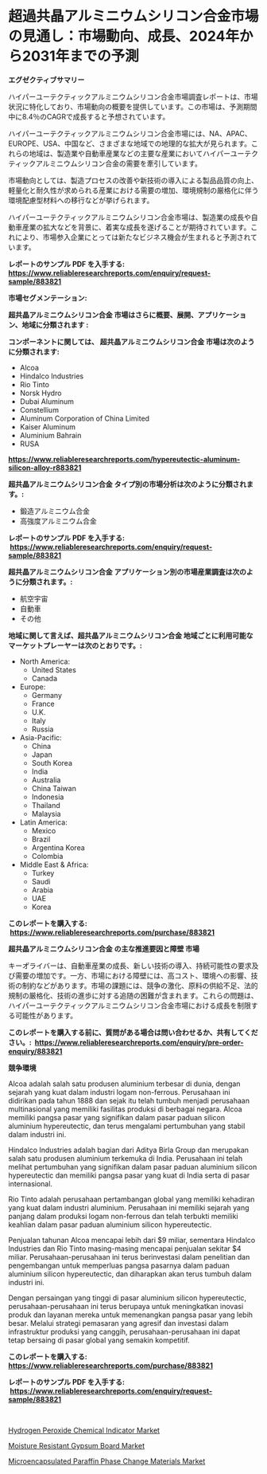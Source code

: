 <p><h1>超過共晶アルミニウムシリコン合金市場の見通し：市場動向、成長、2024年から2031年までの予測</h1></p><p><strong>エグゼクティブサマリー</strong></p>
<p><p>ハイパーユーテクティックアルミニウムシリコン合金市場調査レポートは、市場状況に特化しており、市場動向の概要を提供しています。この市場は、予測期間中に8.4％のCAGRで成長すると予想されています。</p><p>ハイパーユーテクティックアルミニウムシリコン合金市場には、NA、APAC、EUROPE、USA、中国など、さまざまな地域での地理的な拡大が見られます。これらの地域は、製造業や自動車産業などの主要な産業においてハイパーユーテクティックアルミニウムシリコン合金の需要を牽引しています。</p><p>市場動向としては、製造プロセスの改善や新技術の導入による製品品質の向上、軽量化と耐久性が求められる産業における需要の増加、環境規制の厳格化に伴う環境配慮型材料への移行などが挙げられます。</p><p>ハイパーユーテクティックアルミニウムシリコン合金市場は、製造業の成長や自動車産業の拡大などを背景に、着実な成長を遂げることが期待されています。これにより、市場参入企業にとっては新たなビジネス機会が生まれると予測されています。</p></p>
<p><strong>レポートのサンプル PDF を入手する: <a href="https://www.reliableresearchreports.com/enquiry/request-sample/883821">https://www.reliableresearchreports.com/enquiry/request-sample/883821</a></strong></p>
<p><strong>市場セグメンテーション:</strong></p>
<p><strong> 超共晶アルミニウムシリコン合金 市場はさらに概要、展開、アプリケーション、地域に分類されます :</strong></p>
<p><strong>コンポーネントに関しては、 超共晶アルミニウムシリコン合金 市場は次のように分類されます: &nbsp;</strong></p>
<p><ul><li>Alcoa</li><li>Hindalco Industries</li><li>Rio Tinto</li><li>Norsk Hydro</li><li>Dubai Aluminum</li><li>Constellium</li><li>Aluminum Corporation of China Limited</li><li>Kaiser Aluminum</li><li>Aluminium Bahrain</li><li>RUSA</li></ul></p>
<p><strong><a href="https://www.reliableresearchreports.com/hypereutectic-aluminum-silicon-alloy-r883821">https://www.reliableresearchreports.com/hypereutectic-aluminum-silicon-alloy-r883821</a></strong></p>
<p><strong> 超共晶アルミニウムシリコン合金 タイプ別の市場分析は次のように分類されます。:</strong></p>
<p><ul><li>鍛造アルミニウム合金</li><li>高強度アルミニウム合金</li></ul></p>
<p><strong>レポートのサンプル PDF を入手する: &nbsp;<a href="https://www.reliableresearchreports.com/enquiry/request-sample/883821">https://www.reliableresearchreports.com/enquiry/request-sample/883821</a></strong></p>
<p><strong> 超共晶アルミニウムシリコン合金 アプリケーション別の市場産業調査は次のように分類されます。:</strong></p>
<p><ul><li>航空宇宙</li><li>自動車</li><li>その他</li></ul></p>
<p><strong>地域に関して言えば、超共晶アルミニウムシリコン合金 地域ごとに利用可能なマーケットプレーヤーは次のとおりです。:</strong></p>
<p><ul>
    <li>
        North America:
        <ul>
            <li>United States</li>
            <li>Canada</li>
        </ul>
    </li>
    <li>
        Europe:
        <ul>
            <li>Germany</li>
            <li>France</li>
            <li>U.K.</li>
            <li>Italy</li>
            <li>Russia</li>
        </ul>
    </li>
    <li>
        Asia-Pacific:
        <ul>
            <li>China</li>
            <li>Japan</li>
            <li>South Korea</li>
            <li>India</li>
            <li>Australia</li>
            <li>China Taiwan</li>
            <li>Indonesia</li>
            <li>Thailand</li>
            <li>Malaysia</li>
        </ul>
    </li>
    <li>
        Latin America:
        <ul>
            <li>Mexico</li>
            <li>Brazil</li>
            <li>Argentina Korea</li>
            <li>Colombia</li>
        </ul>
    </li>
    <li>
        Middle East & Africa:
        <ul>
            <li>Turkey</li>
            <li>Saudi</li>
            <li>Arabia</li>
            <li>UAE</li>
            <li>Korea</li>
        </ul>
    </li>
    </ul></p>
<p><strong>このレポートを購入する: &nbsp;<a href="https://www.reliableresearchreports.com/purchase/883821">https://www.reliableresearchreports.com/purchase/883821</a></strong></p>
<p><strong>超共晶アルミニウムシリコン合金 の主な推進要因と障壁 市場</strong></p>
<p><p>キーオ゙ライバーは、自動車産業の成長、新しい技術の導入、持続可能性の要求及び需要の増加です。一方、市場における障壁には、高コスト、環境への影響、技術の制約などがあります。市場の課題には、競争の激化、原料の供給不足、法的規制の厳格化、技術の進歩に対する追随の困難が含まれます。これらの問題は、ハイパーユーテクティックアルミニウムシリコン合金市場における成長を制限する可能性があります。</p></p>
<p><strong>このレポートを購入する前に、質問がある場合は問い合わせるか、共有してください。:&nbsp; <a href="https://www.reliableresearchreports.com/enquiry/pre-order-enquiry/883821">https://www.reliableresearchreports.com/enquiry/pre-order-enquiry/883821</a></strong></p>
<p><strong>競争環境</strong></p>
<p><p>Alcoa adalah salah satu produsen aluminium terbesar di dunia, dengan sejarah yang kuat dalam industri logam non-ferrous. Perusahaan ini didirikan pada tahun 1888 dan sejak itu telah tumbuh menjadi perusahaan multinasional yang memiliki fasilitas produksi di berbagai negara. Alcoa memiliki pangsa pasar yang signifikan dalam pasar paduan silicon aluminium hypereutectic, dan terus mengalami pertumbuhan yang stabil dalam industri ini.</p><p>Hindalco Industries adalah bagian dari Aditya Birla Group dan merupakan salah satu produsen aluminium terkemuka di India. Perusahaan ini telah melihat pertumbuhan yang signifikan dalam pasar paduan aluminium silicon hypereutectic dan memiliki pangsa pasar yang kuat di India serta di pasar internasional.</p><p>Rio Tinto adalah perusahaan pertambangan global yang memiliki kehadiran yang kuat dalam industri aluminium. Perusahaan ini memiliki sejarah yang panjang dalam produksi logam non-ferrous dan telah terbukti memiliki keahlian dalam pasar paduan aluminium silicon hypereutectic.</p><p>Penjualan tahunan Alcoa mencapai lebih dari $9 miliar, sementara Hindalco Industries dan Rio Tinto masing-masing mencapai penjualan sekitar $4 miliar. Perusahaan-perusahaan ini terus berinvestasi dalam penelitian dan pengembangan untuk memperluas pangsa pasarnya dalam paduan aluminium silicon hypereutectic, dan diharapkan akan terus tumbuh dalam industri ini.</p><p>Dengan persaingan yang tinggi di pasar aluminium silicon hypereutectic, perusahaan-perusahaan ini terus berupaya untuk meningkatkan inovasi produk dan layanan mereka untuk memenangkan pangsa pasar yang lebih besar. Melalui strategi pemasaran yang agresif dan investasi dalam infrastruktur produksi yang canggih, perusahaan-perusahaan ini dapat tetap bersaing di pasar global yang semakin kompetitif.</p></p>
<p><strong>このレポートを購入する: &nbsp; <a href="https://www.reliableresearchreports.com/purchase/883821">https://www.reliableresearchreports.com/purchase/883821</a></strong></p>
<p><strong>レポートのサンプル PDF を入手する: &nbsp;<a href="https://www.reliableresearchreports.com/enquiry/request-sample/883821">https://www.reliableresearchreports.com/enquiry/request-sample/883821</a></strong><strong></strong></p>
<p>&nbsp;</p>
<p><p><a href="https://www.linkedin.com/pulse/hydrogen-peroxide-chemical-indicator-market-analysis-examines-vi1ie?trackingId=9pcigb88iR%2Fkteuz5Gpo%2BQ%3D%3D">Hydrogen Peroxide Chemical Indicator Market</a></p><p><a href="https://www.linkedin.com/pulse/decoding-moisture-resistant-gypsum-board-market-deep-dive-qkgae?trackingId=IXLNF%2BvJTLICjaRUiFlmog%3D%3D">Moisture Resistant Gypsum Board Market</a></p><p><a href="https://www.linkedin.com/pulse/decoding-microencapsulated-paraffin-phase-change-materials-d0dee?trackingId=vWUg9eNmeCuDEgmKWBCtQw%3D%3D">Microencapsulated Paraffin Phase Change Materials Market</a></p></p>